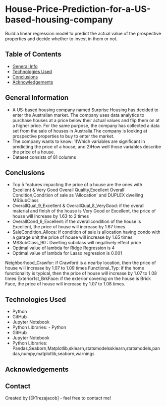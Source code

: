 # House-Price-Prediction-for-a-US-based-housing-company
Build a linear regression model to predict the actual value of the prospective properties and decide whether to invest in them or not.


## Table of Contents
* [General Info](#general-information)
* [Technologies Used](#technologies-used)
* [Conclusions](#conclusions)
* [Acknowledgements](#acknowledgements)

<!-- You can include any other section that is pertinent to your problem -->

## General Information
- A US-based housing company named Surprise Housing has decided to enter the Australian market. The company uses data analytics to purchase houses at a price below their actual values and flip them on at a higher price. For the same purpose, the company has collected a data set from the sale of houses in Australia.The company is looking at prospective properties to buy to enter the market. 
- The company wants to know: 1)Which variables are significant in predicting the price of a house, and 2)How well those variables describe the price of a house.
- Dataset consists of 81 columns


<!-- You don't have to answer all the questions - just the ones relevant to your project. -->

## Conclusions
- Top 5 features impacting the price of a house are the ones with Excellent & Very Good Overall Quality,Excellent Overall Condition,Condition of sale as 'Allocation' and DUPLEX dwelling MSSubClass
- OverallQual_9_Excellent & OverallQual_8_VeryGood: if the overall material and finish of the house is Very Good or Excellent, the price of house will increase by 1.63 to 2 times
- OverallCond_9_Excellent: if the overallcondition of the house is Excellent, the price of house will increase by 1.67 times
- SaleCondition_Alloca: If condition of sale is allocation having condo with a garage unit,the price of house will increase by 1.65 times
- MSSubClass_90	: Dwelling subclass will negatively effect price
- Optimal value of lambda for Ridge Regression is 4
- Optimal value of lambda for Lasso regression is 0.001

Neighborhood_Crawfor: if Crawford is a nearby location, then the price of house will increase by 1.07 to 1.09 times
Functional_Typ: if the home functionality is typical, then the price of house will increase by 1.07 to 1.08 times
Exterior1st_BrkFace: if the exterior covering on the house is Brick Face, the price of house will increase by 1.07 to 1.08 times.

<!-- You don't have to answer all the questions - just the ones relevant to your project. -->


## Technologies Used
- Python
- GitHub
- Jupyter Notebook
- Python Libraries: - Python
- GitHub
- Jupyter Notebook
- Python Libraries: Pandas,Seaborn,Matplotlib,sklearn,statsmodelssklearn,statsmodels,pandas,numpy,matplotlib,seaborn,warnings


<!-- As the libraries versions keep on changing, it is recommended to mention the version of library used in this project -->

## Acknowledgements

## Contact
Created by [@Trezajacob] - feel free to contact me!


<!-- Optional -->
<!-- ## License -->
<!-- This project is open source and available under the [... License](). -->

<!-- You don't have to include all sections - just the one's relevant to your project -->